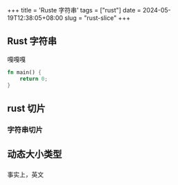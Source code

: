 +++
title = 'Ruste 字符串'
tags = ["rust"]
date = 2024-05-19T12:38:05+08:00
slug = "rust-slice"
+++

## Rust 字符串

嘎嘎嘎

```rust
fn main() {
    return 0;
}
```

## rust 切片

### 字符串切片

## 动态大小类型

### 

事实上，英文

